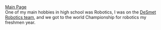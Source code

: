 [Main Page](README.md)  
One of my main hobbies in high school was Robotics, I was on the [DeSmet Robotics team](https://www.durtrobotics.com/), and we got to the world Championship for robotics my freshmen year.
